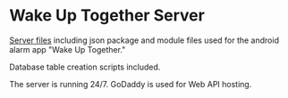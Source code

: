 # Wake Up Together Server

[Server files](https://github.com/thejkim/wake-up-together-server/tree/master/src) including json package and module files used for the android alarm app "Wake Up Together." 

Database table creation scripts included.

The server is running 24/7. GoDaddy is used for Web API hosting.
